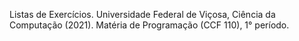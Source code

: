 Listas de Exercícios.
Universidade Federal de Viçosa, Ciência da Computação (2021).
Matéria de Programação (CCF 110), 1° período.
